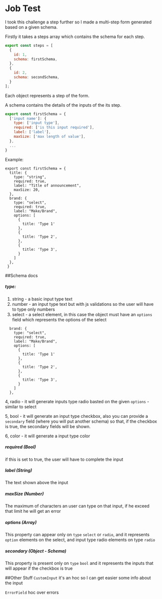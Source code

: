 # Job Test

I took this challenge a step further so I made
a multi-step form generated based on a given schema.

Firstly it takes a steps array which contains the schema
for each step.
```js
export const steps = [
  {
    id: 1,
    schema: firstSchema,
  },
  {
    id: 2,
    schema: secondSchema,
  }
];
```

Each object represents a step of the form.

A schema contains the details of the inputs of the 
its step.

```javascript
export const firstSchema = {
  ['input name']: {
    type: ['input type'],
    required: ['is this input required'],
    label: ['label'],
    maxSize: ['max length of value'],
  },
  ...
}
```
Example: 
```
export const firstSchema = {
  title: {
    type: "string",
    required: true,
    label: "Title of announcement",
    maxSize: 20,
  },
  brand: {
    type: "select",
    required: true,
    label: "Make/Brand",
    options: [
      {
        title: 'Type 1'
      },
      {
        title: 'Type 2',
      },
      {
        title: 'Type 3',
      }
    ]
  },
 }
```

##Schema docs

##### type:
1. string - a basic input type text
2. number - an input type text but with js validations so the user will have to type only numbers
3. select - a select element, in this case the object must have an ``options`` field which represents the options of the select
```$xslt
  brand: {
    type: "select",
    required: true,
    label: "Make/Brand",
    options: [
      {
        title: 'Type 1'
      },
      {
        title: 'Type 2',
      },
      {
        title: 'Type 3',
      }
    ]
  },
```
4, radio - it will generate inputs type radio basted on the given ``options`` - similar to select

5, bool - it will generate an input type checkbox, also you can provide a ``secondary`` field (where you will put another schema) so that, if the checkbox is true, the secondary fields will be shown.

6, color - it will generate a input type color


##### required (Bool)
if this is set to true, the user will have to complete the input


##### label (String)
The text shown above the input


##### maxSize (Number)
The maximum of characters an user can type on that input, if he exceed that limit he will get an error

##### options (Array)
This property can appear only on ``type`` ``select`` or ``radio``, and it represents ``option`` elements on the select, and input type radio elements on type ``radio``

##### secondary (Object - Schema)
This property is present only on ``type`` ``bool`` and it represents the inputs that will appear if the checkbox is true


##Other Stuff
``CustomInput`` it's an hoc so I can get easier some info about the input

``ErrorField`` hoc over errors
